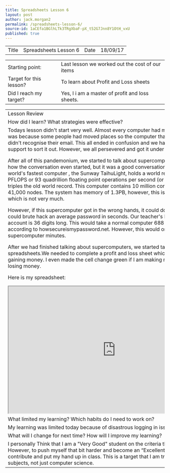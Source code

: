 ```yaml
---
title: Spreadsheets Lesson 6
layout: post
author: jack.morgan2
permalink: /spreadsheets-lesson-6/
source-id: 1aCEfa1BGlhLTk3TRgXbaF-pX_t52G7Jnn8Y1OtH_vxU
published: true
---
```

<table class="table1">
  <tr>
    <td>Title</td>
    <td>Spreadsheets Lesson 6</td>
    <td>Date</td>
    <td>18/09/17</td>
  </tr>
</table>


<table class="table1">
  <tr>
    <td>Starting point:</td>
    <td>Last lesson we worked out the cost of our items</td>
  </tr>
  <tr>
    <td>Target for this lesson?</td>
    <td>To learn about Profit and Loss sheets</td>
  </tr>
  <tr>
    <td>Did I reach my target? 
</td>
    <td>Yes, I i am a master of profit and loss sheets. </td>
  </tr>
</table>


<table class="table1">
  <tr>
    <td>Lesson Review</td>
  </tr>
  <tr>
    <td>How did I learn? What strategies were effective? </td>
  </tr>
  <tr>
    <td>
Todays lesson didn't start very well. Almost every computer had major sign in issues. This was because some people had moved places so the computer that they were now using didn't recognise their email. This all ended in confusion and we had to get members of IT support to sort it out. However, we all persevered and got it under control again. 

After all of this pandemonium, we started to talk about supercomputers. I can't remember how the conversation even started, but it was a good conversation nonetheless. The world's fastest computer , the Sunway TaihuLight, holds a world record with a rating of 93 PFLOPS or 93 quadrillion floating point operations per second (or 93 million billion). This triples the old world record. This computer contains 10 million cores comprising of 41,000 nodes. The system has memory of 1.3PB, however, this is only 32GB per core, which is not very much.

However, if this supercomputer got in the wrong hands, it could do serious damage. It could brute hack an average password in seconds. Our teacher's Password is for his bank account is 36 digits long. This would take a normal computer 688 Nonillion years according to howsecureismypassword.net. However, this would only take this supercomputer minutes.

After we had finished talking about supercomputers, we started talking about our spreadsheets.We needed to complete a profit and loss sheet which says if I am losing or gaining money. I even made the cell change green if I am making money and red if I am losing money.

Here is my spreadsheet:
<iframe src="https://docs.google.com/spreadsheets/d/e/2PACX-1vTwYvF5pzpbZ5MvK7J45HUUoSu7ZtbrCwD-oaN9XV6FymnUtn7YnQonc34oYvXup5sUazFVEPXWFoqU/pubhtml?widget=true&headers=false" height="400" width="675"></iframe>



</td>
  </tr>
  <tr>
    <td>What limited my learning? Which habits do I need to work on? </td>
  </tr>
  <tr>
    <td>My learning was limited today because of disastrous logging in issues.</td>
  </tr>
  <tr>
    <td>What will I change for next time? How will I improve my learning?</td>
  </tr>
  <tr>
    <td>I personally Think that I am a "Very Good" student on the criteria that our teacher gave us. However, to push myself that bit harder and become an “Excellent Student” I will need to contribute and put my hand up in class. This is a target that I am trying to work on in all subjects, not just computer science.</td>
  </tr>
</table>


